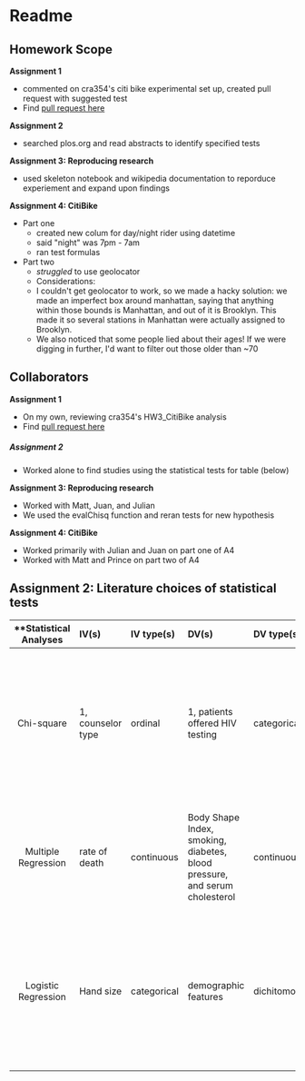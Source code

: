 # Readme

## Homework Scope

**Assignment 1**
* commented on cra354's citi bike experimental set up, created pull request with suggested test
* Find [pull request here](https://github.com/colinandrus/PUI2017_cra354/blob/master/HW3_cra354/HW4_A1_Review_Proposal.md)

**Assignment 2**
* searched plos.org and read abstracts to identify specified tests

**Assignment 3: Reproducing research**
* used skeleton notebook and wikipedia documentation to reporduce experiement and expand upon findings

**Assignment 4: CitiBike**
* Part one
  * created new colum for day/night rider using datetime
  * said "night" was 7pm - 7am
  * ran test formulas
* Part two
  * _struggled_ to use geolocator
  * Considerations:
  * I couldn't get geolocator to work, so we made a hacky solution: we made an imperfect box around manhattan, saying that anything within those bounds is Manhattan, and out of it is Brooklyn. This made it so several stations in Manhattan were actually assigned to Brooklyn.
  * We also noticed that some people lied about their ages! If we were digging in further, I'd want to filter out those older than ~70


## Collaborators

**Assignment 1**
* On my own, reviewing cra354's HW3_CitiBike analysis
* Find [pull request here](https://github.com/colinandrus/PUI2017_cra354/blob/master/HW3_cra354/HW4_A1_Review_Proposal.md)

##### Assignment 2
* Worked alone to find studies using the statistical tests for table (below)

**Assignment 3: Reproducing research**
* Worked with Matt, Juan, and Julian
* We used the evalChisq function and reran tests for new hypothesis

**Assignment 4: CitiBike**
* Worked primarily with Julian and Juan on part one of A4  
* Worked with Matt and Prince on part two of A4


## Assignment 2: Literature choices of statistical tests

| **Statistical Analyses	|  IV(s)  |  IV type(s) |  DV(s)  |  DV type(s)  |  Control Var| Question to be answered | _H0_ | alpha | link to paper | 
|:----------:|:----------|:------------|:-------------|:------------|:------------- |:------------------|:----:|:-------:|:-------|
Chi-square	| 1, counselor type | ordinal | 1, patients offered HIV testing | categorical | 0| Does shifting program flow and advocacy responsibilities from counselors to volunteer parents of HIV-infected children affect patients offered HIV testing? | Introducing patient advocates will result in the same or decreased number of children tested | 0.01 | [Task Shifting Routine Inpatient Pediatric HIV Testing Improves Program Outcomes in Urban Malawi](http://journals.plos.org/plosone/article?id=10.1371/journal.pone.0009626) |
Multiple Regression	| rate of death | continuous | Body Shape Index, smoking, diabetes, blood pressure, and serum cholesterol | continuous | 0 | What's better for predicting premature deaths: body mass index or body shape index?  | The difference between the actual amount of deaths and the prediction using ABSI is the same as those predicted with BMI | .05  | [A New Body Shape Index Predicts Mortality Hazard Independently of Body Mass Index](http://journals.plos.org/plosone/article?id=10.1371/journal.pone.0039504) |
Logistic Regression	| Hand size | categorical | demographic features | dichitomous | 0 | 	Is there a relationship between measurements of the human hand and a range of demographic features | There is no relationship between human hand measurements and the subjects' demo features | 0.05 | [Comparing Machine Learning Classifiers and Linear/Logistic Regression to Explore the Relationship between Hand Dimensions and Demographic Characteristics](http://journals.plos.org/plosone/article?id=10.1371/journal.pone.0165521) |
  |||||||||
  

